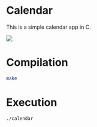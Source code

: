 # Calendar

This is a simple calendar app in C.

<p align="left"><img src="https://blog.pleets.org/img/articles/calendar_c.png"></p>

# Compilation

```bash
make
```

# Execution

```bash
./calendar
```